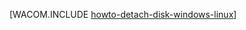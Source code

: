 <properties linkid="manage-linux-how-to-guides-detach-a-disk" urlDisplayName="Detach a Disk" pageTitle="Detach a disk from a Linux Virtual Machine in Azure" metaKeywords="Azure detaching disk, vm detached disk" description="Learn how to detach a data disk from an Azure virtual machine." metaCanonical="/zh-cn/manage/windows/how-to-guides/detach-a-disk/" services="virtual-machines" documentationCenter="" title="" authors="" solutions="" manager="" editor="" />




[WACOM.INCLUDE [howto-detach-disk-windows-linux](../includes/howto-detach-disk-windows-linux.md)]
